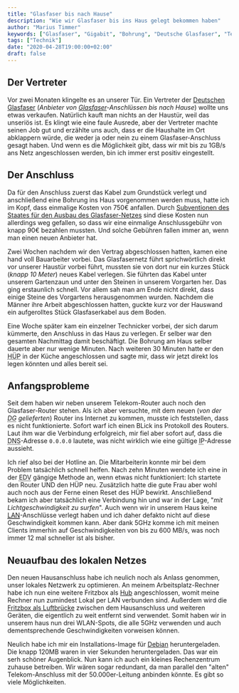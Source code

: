 ```yaml
---
title: "Glasfaser bis nach Hause"
description: "Wie wir Glasfaser bis ins Haus gelegt bekommen haben"
author: "Marius Timmer"
keywords: ["Glasfaser", "Gigabit", "Bohrung", "Deutsche Glasfaser", "Telekom"]
tags: ["Technik"]
date: "2020-04-28T19:00:00+02:00"
draft: false
---
```


Der Vertreter
-------------
Vor zwei Monaten klingelte es an unserer Tür. Ein Vertreter der [Deutschen Glasfaser](https://www.deutsche-glasfaser.de/) (_Anbieter von [Glasfaser](https://de.wikipedia.org/wiki/Glasfasernetz)-Anschlüssen bis nach Hause_) wollte uns etwas verkaufen. Natürlich kauft man nichts an der Haustür, weil das unseriös ist. Es klingt wie eine faule Ausrede, aber der Vertreter machte seinen Job gut und erzählte uns auch, dass er die Haushalte im Ort abklappern würde, die weder ja oder nein zu einem Glasfaser-Anschluss gesagt haben. Und wenn es die Möglichkeit gibt, dass wir mit bis zu 1GB/s ans Netz angeschlossen werden, bin ich immer erst positiv eingestellt.

Der Anschluss
-------------
Da für den Anschluss zuerst das Kabel zum Grundstück verlegt und anschließend eine Bohrung ins Haus vorgenommen werden muss, hatte ich im Kopf, dass einmalige Kosten von 750€ anfallen. Durch [Subventionen des Staates für den Ausbau des Glasfaser-Netzes](https://www.bmvi.de/DE/Themen/Digitales/Breitbandausbau/Breitbandfoerderung/breitbandfoerderung.html) sind diese Kosten nun allerdings weg gefallen, so dass wir eine einmalige Anschlussgebühr von knapp 90€ bezahlen mussten. Und solche Gebühren fallen immer an, wenn man einen neuen Anbieter hat.

Zwei Wochen nachdem wir den Vertrag abgeschlossen hatten, kamen eine hand voll Bauarbeiter vorbei. Das Glasfasernetz führt sprichwörtlich direkt vor unserer Haustür vorbei führt, mussten sie von dort nur ein kurzes Stück (_knapp 10 Meter_) neues Kabel verlegen. Sie führten das Kabel unter unserem Gartenzaun und unter den Steinen in unserem Vorgarten her. Das ging erstaunlich schnell. Vor allem sah man am Ende nicht direkt, dass einige Steine des Vorgartens herausgenommen wurden. Nachdem die Männer ihre Arbeit abgeschlossen hatten, guckte kurz vor der Hauswand ein aufgerolltes Stück Glasfaserkabel aus dem Boden.

Eine Woche später kam ein einzelner Technicker vorbei, der sich darum kümmerte, den Anschluss in das Haus zu verlegen. Er selber war den gesamten Nachmittag damit beschäftigt. Die Bohrung am Haus selber dauerte aber nur wenige Minuten. Nach weiteren 30 Minuten hatte er den <abbr title="Haus-Übergabe-Punkt">HÜP</abbr> in der Küche angeschlossen und sagte mir, dass wir jetzt direkt los legen könnten und alles bereit sei.

Anfangsprobleme
---------------
Seit dem haben wir neben unserem Telekom-Router auch noch den Glasfaser-Router stehen. Als ich aber versuchte, mit dem neuen (_von der <abbr title="Deutsche Glasfaser">DG</abbr> gelieferten_) Router ins Internet zu kommen, musste ich feststellen, dass es nicht funktionierte. Sofort warf ich einen BLick ins Protokoll des Routers. Laut ihm war die Verbindung erfolgreich, mir fiel aber sofort auf, dass die <abbr title="Domain Name System">DNS</abbr>-Adresse `0.0.0.0` lautete, was nicht wirklich wie eine gültige <abbr title="Internet Protocoll">IP</abbr>-Adresse aussieht.

Ich rief also bei der Hotline an. Die Mitarbeiterin konnte mir bei dem Problem tatsächlich schnell helfen. Nach zehn Minuten wendete ich eine in der <abbr title="Elektronische Datenverarbeitung">EDV</abbr> gängige Methode an, wenn etwas nicht funktioniert: Ich startete den Router UND den HÜP neu. Zusätzlich hatte die gute Frau aber wohl auch noch aus der Ferne einen Reset des HÜP bewirkt. Anschließend bekam ich aber tatsächlich eine Verbindung hin und war in der Lage, "_mit Lichtgeschwindigkeit zu surfen_". Auch wenn wir in unserem Haus keine <abbr title="Local Area Network">[LAN](https://de.wikipedia.org/wiki/Local_Area_Network)</abbr>-Anschlüsse verlegt haben und ich daher defakto nicht auf diese Geschwindigkeit kommen kann. Aber dank 5GHz komme ich mit meinen Clients immerhin auf Geschwindigkeiten von bis zu 600 MB/s, was noch immer 12 mal schneller ist als bisher.

Neuaufbau des lokalen Netzes
----------------------------
Den neuen Hausanschluss habe ich neulich noch als Anlass genommen, unser lokales Netzwerk zu optimieren. An meinem Arbeitsplatz-Rechner habe ich nun eine weitere Fritzbox als [Hub](https://de.wikipedia.org/wiki/Hub_(Netzwerktechnik)) angeschlossen, womit meine Rechner nun zumindest Lokal per LAN verbunden sind. Außerdem wird die [Fritzbox als Luftbrücke](https://de.wikipedia.org/wiki/Repeater) zwischen dem Hausanschluss und weiteren Geräten, die eigentlich zu weit entfernt sind verwendet. Somit haben wir in unserem haus nun drei WLAN-Spots, die alle 5GHz verwenden und auch dementsprechende Geschwindigkeiten vorweisen können.

Neulich habe ich mir ein Installations-Image für [Debian](https://www.debian.org/) heruntergeladen. Die knapp 120MB waren in vier Sekunden heruntergeladen. Das war ein serh schöner Augenblick. Nun kann ich auch ein kleines Rechenzentrum zuhause betreiben. Wir wären sogar redundant, da man parallel den "alten" Telekom-Anschluss mit der 50.000er-Leitung anbinden könnte. Es gibt so viele Möglichkeiten.
